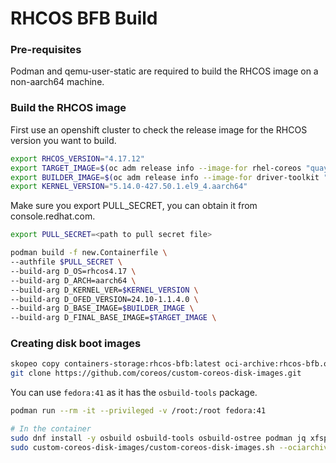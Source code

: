 # RHCOS BFB Build

### Pre-requisites
Podman and qemu-user-static are required to build the RHCOS image on a non-aarch64 machine.


### Build the RHCOS image
First use an openshift cluster to check the release image for the RHCOS version you want to build.
```bash
export RHCOS_VERSION="4.17.12"
export TARGET_IMAGE=$(oc adm release info --image-for rhel-coreos "quay.io/openshift-release-dev/ocp-release:"$RHCOS_VERSION"-aarch64")
export BUILDER_IMAGE=$(oc adm release info --image-for driver-toolkit "quay.io/openshift-release-dev/ocp-release:"$RHCOS_VERSION"-aarch64")
export KERNEL_VERSION="5.14.0-427.50.1.el9_4.aarch64"
```

Make sure you export PULL_SECRET, you can obtain it from console.redhat.com.
```bash
export PULL_SECRET=<path to pull secret file>
```

```bash
podman build -f new.Containerfile \
--authfile $PULL_SECRET \
--build-arg D_OS=rhcos4.17 \
--build-arg D_ARCH=aarch64 \
--build-arg D_KERNEL_VER=$KERNEL_VERSION \
--build-arg D_OFED_VERSION=24.10-1.1.4.0 \
--build-arg D_BASE_IMAGE=$BUILDER_IMAGE \
--build-arg D_FINAL_BASE_IMAGE=$TARGET_IMAGE \
```

### Creating disk boot images
```bash
skopeo copy containers-storage:rhcos-bfb:latest oci-archive:rhcos-bfb.ociarchive
git clone https://github.com/coreos/custom-coreos-disk-images.git
```

You can use `fedora:41` as it has the `osbuild-tools` package.
```bash
podman run --rm -it --privileged -v /root:/root fedora:41

# In the container
sudo dnf install -y osbuild osbuild-tools osbuild-ostree podman jq xfsprogs
sudo custom-coreos-disk-images/custom-coreos-disk-images.sh --ociarchive rhcos-bfb.ociarchive --platforms metal
```
